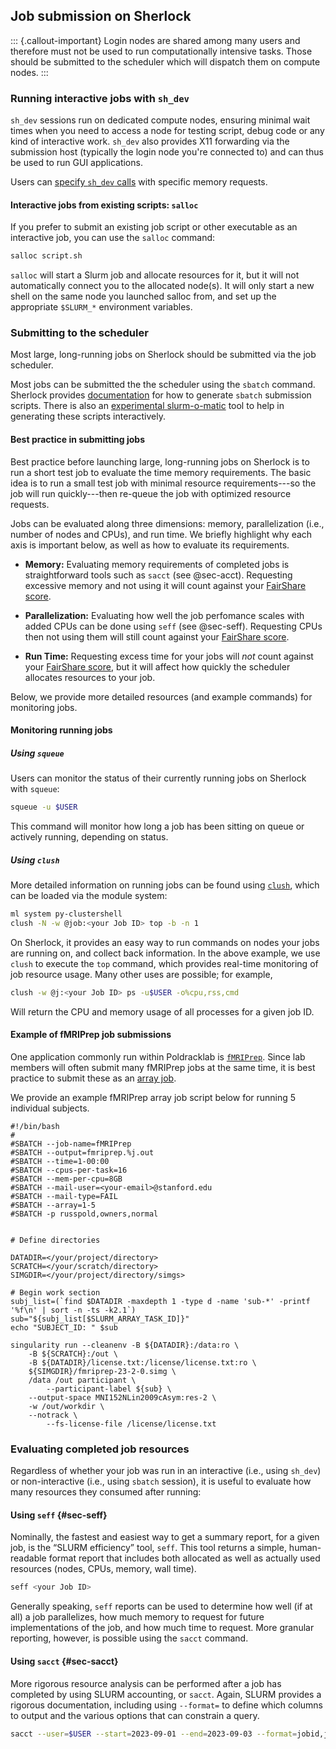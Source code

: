 ## Job submission on Sherlock

::: {.callout-important}
Login nodes are shared among many users and therefore must not be used to run computationally intensive tasks.
Those should be submitted to the scheduler which will dispatch them on compute nodes.
:::

### Running interactive jobs with `sh_dev`

`sh_dev` sessions run on dedicated compute nodes, ensuring minimal wait times when you need to access a node for testing script, debug code or any kind of interactive work.
`sh_dev` also provides X11 forwarding via the submission host (typically the login node you're connected to) and can thus be used to run GUI applications.

Users can [specify `sh_dev` calls](https://www.sherlock.stanford.edu/docs/user-guide/running-jobs/#compute-nodes) with specific memory requests.

#### Interactive jobs from existing scripts: `salloc`

If you prefer to submit an existing job script or other executable as an interactive job, you can use the `salloc` command:

```bash
salloc script.sh
```

`salloc` will start a Slurm job and allocate resources for it, but it will not automatically connect you to the allocated node(s).
It will only start a new shell on the same node you launched salloc from, and set up the appropriate `$SLURM_*` environment variables. 

### Submitting to the scheduler

Most large, long-running jobs on Sherlock should be submitted via the job scheduler.

Most jobs can be submitted the the scheduler using the `sbatch` command. 
Sherlock provides [documentation](https://www.sherlock.stanford.edu/docs/getting-started/submitting/#batch-scripts) for how to generate `sbatch` submission scripts.
There is also an [experimental slurm-o-matic](http://slurm-o-matic.stanford.edu/) tool to help in generating these scripts interactively.

#### Best practice in submitting jobs

Best practice before launching large, long-running jobs on Sherlock is to run a short test job to evaluate the time memory requirements.
The basic idea is to run a small test job with minimal resource requirements---so the job will run quickly---then re-queue the job with optimized resource requests.

Jobs can be evaluated along three dimensions: memory, parallelization (i.e., number of nodes and CPUs), and run time.
We briefly highlight why each axis is important below, as well as how to evaluate its requirements.

- **Memory:** Evaluating memory requirements of completed jobs is straightforward tools such as `sacct` (see @sec-acct).
  Requesting excessive memory and not using it will count against your [FairShare score](https://www.sherlock.stanford.edu/docs/glossary/#fairshare).

- **Parallelization:** Evaluating how well the job perfomance scales with added CPUs can be done using `seff` (see @sec-seff).
  Requesting CPUs then not using them will still count against your [FairShare score](https://www.sherlock.stanford.edu/docs/glossary/#fairshare).
    
- **Run Time:** Requesting excess time for your jobs will _not_ count against your [FairShare score](https://www.sherlock.stanford.edu/docs/glossary/#fairshare), but it will affect how quickly the scheduler allocates resources to your job.

Below, we provide more detailed resources (and example commands) for monitoring jobs.

#### Monitoring running jobs

##### Using `squeue`

Users can monitor the status of their currently running jobs on Sherlock with `squeue`:

```bash
squeue -u $USER
```

This command  will monitor how long a job has been sitting on queue or actively running, depending on status.

##### Using `clush`

More detailed information on running jobs can be found using [`clush`](https://www.sherlock.stanford.edu/docs/software/using/clustershell/), which can be loaded via the module system:

```bash
ml system py-clustershell
clush -N -w @job:<your Job ID> top -b -n 1
```

On Sherlock, it provides an easy way to run commands on nodes your jobs are running on, and collect back information.
In the above example, we use `clush` to execute the `top` command, which provides real-time monitoring of job resource usage.
Many other uses are possible; for example,

```bash
clush -w @j:<your Job ID> ps -u$USER -o%cpu,rss,cmd
```

Will return the CPU and memory usage of all processes for a given job ID.

#### Example of fMRIPrep job submissions

One application commonly run within Poldracklab is [`fMRIPrep`](https://fmriprep.org/en/stable/).
Since lab members will often submit many fMRIPrep jobs at the same time, it is best practice to submit these as an [array job](https://rcpedia.stanford.edu/training/10_job_array.html).

We provide an example fMRIPrep array job script below for running 5 individual subjects.

```
#!/bin/bash
#
#SBATCH --job-name=fMRIPrep
#SBATCH --output=fmriprep.%j.out
#SBATCH --time=1-00:00
#SBATCH --cpus-per-task=16
#SBATCH --mem-per-cpu=8GB
#SBATCH --mail-user=<your-email>@stanford.edu
#SBATCH --mail-type=FAIL
#SBATCH --array=1-5
#SBATCH -p russpold,owners,normal


# Define directories

DATADIR=</your/project/directory>
SCRATCH=</your/scratch/directory>
SIMGDIR=</your/project/directory/simgs>

# Begin work section
subj_list=(`find $DATADIR -maxdepth 1 -type d -name 'sub-*' -printf '%f\n' | sort -n -ts -k2.1`)
sub="${subj_list[$SLURM_ARRAY_TASK_ID]}"
echo "SUBJECT_ID: " $sub

singularity run --cleanenv -B ${DATADIR}:/data:ro \
	-B ${SCRATCH}:/out \
	-B ${DATADIR}/license.txt:/license/license.txt:ro \
	${SIMGDIR}/fmriprep-23-2-0.simg \
	/data /out participant \
        --participant-label ${sub} \
	--output-space MNI152NLin2009cAsym:res-2 \
	-w /out/workdir \
	--notrack \
        --fs-license-file /license/license.txt 
```

### Evaluating completed job resources

Regardless of whether your job was run in an interactive (i.e., using `sh_dev`) or non-interactive (i.e., using `sbatch` session), it is useful to evaluate how many resources they consumed after running:

#### Using `seff` {#sec-seff}

Nominally, the fastest and easiest way to get a summary report, for a given job, is the “SLURM efficiency” tool, `seff`.
This tool returns a simple, human-readable format report that includes both allocated as well as actually used resources (nodes, CPUs, memory, wall time).

```bash
seff <your Job ID>
```

Generally speaking, `seff` reports can be used to determine how well (if at all) a job parallelizes, how much memory to request for future implementations of the job, and how much time to request. 
More granular reporting, however, is possible using the `sacct` command.

#### Using `sacct` {#sec-sacct}

More rigorous resource analysis can be performed after a job has completed by using SLURM accounting, or `sacct`.
Again, SLURM provides a rigorous documentation, including using `--format=` to define which columns to output and the various options that can constrain a query. 

```bash
sacct --user=$USER --start=2023-09-01 --end=2023-09-03 --format=jobid,jobname,partition,account,nnodes,ncpus,reqmem,maxrss,elapsed,totalcpu,state,reason
```
